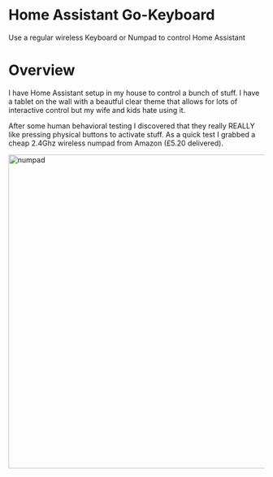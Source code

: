 # Home Assistant Go-Keyboard
Use a regular wireless Keyboard or Numpad to control Home Assistant

# Overview
I have Home Assistant setup in my house to control a bunch of stuff. I have a tablet on the wall with a beautful clear theme that allows for lots of interactive control but my wife and kids hate using it.

After some human behavioral testing I discovered that they really REALLY like pressing physical buttons to activate stuff. As a quick test I grabbed a cheap 2.4Ghz wireless numpad from Amazon (£5.20 delivered).


<img width="612" height="618" alt="numpad" src="https://github.com/user-attachments/assets/2792109d-edd0-4e15-b272-3e7aa8c44d1d" />


